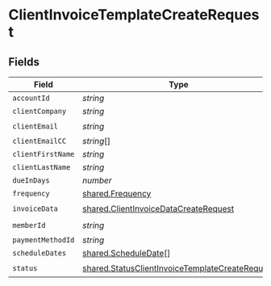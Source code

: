 # ClientInvoiceTemplateCreateRequest


## Fields

| Field                                                                                                              | Type                                                                                                               | Required                                                                                                           | Description                                                                                                        |
| ------------------------------------------------------------------------------------------------------------------ | ------------------------------------------------------------------------------------------------------------------ | ------------------------------------------------------------------------------------------------------------------ | ------------------------------------------------------------------------------------------------------------------ |
| `accountId`                                                                                                        | *string*                                                                                                           | :heavy_minus_sign:                                                                                                 | N/A                                                                                                                |
| `clientCompany`                                                                                                    | *string*                                                                                                           | :heavy_minus_sign:                                                                                                 | N/A                                                                                                                |
| `clientEmail`                                                                                                      | *string*                                                                                                           | :heavy_check_mark:                                                                                                 | N/A                                                                                                                |
| `clientEmailCC`                                                                                                    | *string*[]                                                                                                         | :heavy_minus_sign:                                                                                                 | N/A                                                                                                                |
| `clientFirstName`                                                                                                  | *string*                                                                                                           | :heavy_minus_sign:                                                                                                 | N/A                                                                                                                |
| `clientLastName`                                                                                                   | *string*                                                                                                           | :heavy_minus_sign:                                                                                                 | N/A                                                                                                                |
| `dueInDays`                                                                                                        | *number*                                                                                                           | :heavy_minus_sign:                                                                                                 | N/A                                                                                                                |
| `frequency`                                                                                                        | [shared.Frequency](../../models/shared/frequency.md)                                                               | :heavy_minus_sign:                                                                                                 | N/A                                                                                                                |
| `invoiceData`                                                                                                      | [shared.ClientInvoiceDataCreateRequest](../../models/shared/clientinvoicedatacreaterequest.md)                     | :heavy_check_mark:                                                                                                 | N/A                                                                                                                |
| `memberId`                                                                                                         | *string*                                                                                                           | :heavy_check_mark:                                                                                                 | N/A                                                                                                                |
| `paymentMethodId`                                                                                                  | *string*                                                                                                           | :heavy_minus_sign:                                                                                                 | N/A                                                                                                                |
| `scheduleDates`                                                                                                    | [shared.ScheduleDate](../../models/shared/scheduledate.md)[]                                                       | :heavy_minus_sign:                                                                                                 | N/A                                                                                                                |
| `status`                                                                                                           | [shared.StatusClientInvoiceTemplateCreateRequest](../../models/shared/statusclientinvoicetemplatecreaterequest.md) | :heavy_check_mark:                                                                                                 | N/A                                                                                                                |